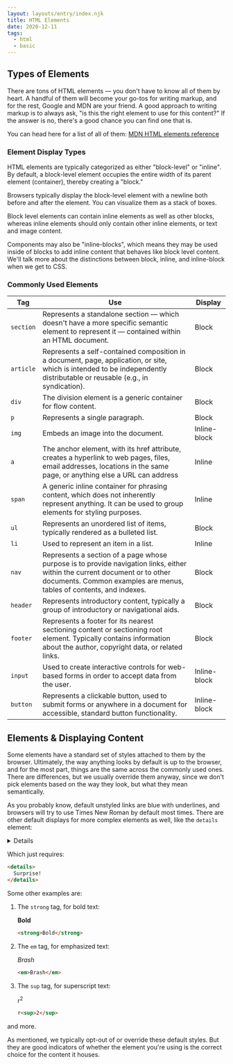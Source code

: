 ```yaml
---
layout: layouts/entry/index.njk
title: HTML Elements
date: 2020-12-11
tags:
  - html
  - basic
---
```


## Types of Elements

There are tons of HTML elements &mdash; you don't have to know all of them by heart. A handful of them will become your go-tos for writing markup, and for the rest, Google and MDN are your friend. A good approach to writing markup is to always ask, "is this the right element to use for this content?" If the answer is no, there's a good chance you can find one that is.

You can head here for a list of all of them: [MDN HTML elements reference](https://developer.mozilla.org/en-US/docs/Web/HTML/Element)

### Element Display Types

HTML elements are typically categorized as either "block-level" or "inline". By default, a block-level element occupies the entire width of its parent element (container), thereby creating a "block."

Browsers typically display the block-level element with a newline both before and after the element. You can visualize them as a stack of boxes.

Block level elements can contain inline elements as well as other blocks, whereas inline elements should only contain other inline elements, or text and image content.

Components may also be "inline-blocks", which means they may be used inside of blocks to add inline content that behaves like block level content. We'll talk more about the distinctions between block, inline, and inline-block when we get to CSS.

### Commonly Used Elements

| Tag       | Use                                                                                                                                                                                                | Display      |
| --------- | -------------------------------------------------------------------------------------------------------------------------------------------------------------------------------------------------- | ------------ |
| `section` | Represents a standalone section &mdash; which doesn't have a more specific semantic element to represent it — contained within an HTML document.                                                   | Block        |
| `article` | Represents a self-contained composition in a document, page, application, or site, which is intended to be independently distributable or reusable (e.g., in syndication).                         | Block        |
| `div`     | The division element is a generic container for flow content.                                                                                                                                      | Block        |
| `p`       | Represents a single paragraph.                                                                                                                                                                     | Block        |
| `img`     | Embeds an image into the document.                                                                                                                                                                 | Inline-block |
| `a`       | The anchor element, with its href attribute, creates a hyperlink to web pages, files, email addresses, locations in the same page, or anything else a URL can address                              | Inline       |
| `span`    | A generic inline container for phrasing content, which does not inherently represent anything. It can be used to group elements for styling purposes.                                              | Inline       |
| `ul`      | Represents an unordered list of items, typically rendered as a bulleted list.                                                                                                                      | Block        |
| `li`      | Used to represent an item in a list.                                                                                                                                                               | Inline       |
| `nav`     | Represents a section of a page whose purpose is to provide navigation links, either within the current document or to other documents. Common examples are menus, tables of contents, and indexes. | Block        |
| `header`  | Represents introductory content, typically a group of introductory or navigational aids.                                                                                                           | Block        |
| `footer`  | Represents a footer for its nearest sectioning content or sectioning root element. Typically contains information about the author, copyright data, or related links.                              | Block        |
| `input`   | Used to create interactive controls for web-based forms in order to accept data from the user.                                                                                                     | Inline-block |
| `button`  | Represents a clickable button, used to submit forms or anywhere in a document for accessible, standard button functionality.                                                                       | Inline-block |

## Elements & Displaying Content

Some elements have a standard set of styles attached to them by the browser. Ultimately, the way anything looks by default is up to the browser, and for the most part, things are the same across the commonly used ones. There are differences, but we usually override them anyway, since we don't pick elements based on the way they look, but what they mean semantically.

As you probably know, default unstyled links are blue with underlines, and browsers will try to use Times New Roman by default most times. There are other default displays for more complex elements as well, like the `details` element:

<details>
  Surprise!
</details>

Which just requires:

```html
<details>
  Surprise!
</details>
```

Some other examples are:

1. The `strong` tag, for bold text:

   <strong>Bold</strong>

   ```html
   <strong>Bold</strong>
   ```

1. The `em` tag, for emphasized text:

   <em>Brash</em>

   ```html
   <em>Brash</em>
   ```

1. The `sup` tag, for superscript text:

   r<sup>2</sup>

   ```html
   r<sup>2</sup>
   ```

and more.

As mentioned, we typically opt-out of or override these default styles. But they are good indicators of whether the element you're using is the correct choice for the content it houses.
